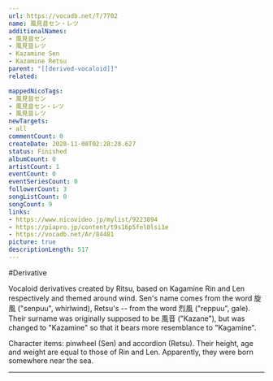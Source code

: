 ```yaml
---
url: https://vocadb.net/T/7702
name: 風見音セン・レツ
additionalNames: 
- 風見音セン
- 風見音レツ
- Kazamine Sen
- Kazamine Retsu
parent: "[[derived-vocaloid]]"
related:

mappedNicoTags:
- 風見音セン
- 風見音セン・レツ
- 風見音レツ
newTargets:
- all
commentCount: 0
createDate: 2020-11-08T02:28:28.627
status: Finished
albumCount: 0
artistCount: 1
eventCount: 0
eventSeriesCount: 0
followerCount: 3
songListCount: 0
songCount: 9
links: 
- https://www.nicovideo.jp/mylist/9223894
- https://piapro.jp/content/t9s16p5fel0lsi1e
- https://vocadb.net/Ar/84481
picture: true
descriptionLength: 517
---
```


#Derivative

Vocaloid derivatives created by Ritsu, based on Kagamine Rin and Len respectively and themed around wind. Sen's name comes from the word 旋風 ("senpuu", whirlwind), Retsu's -- from the word 烈風 ("reppuu", gale). Their surname was originally supposed to be 風音 ("Kazane"), but was changed to "Kazamine" so that it bears more resemblance to "Kagamine".

Character items: pinwheel (Sen) and accordion (Retsu).
Their height, age and weight are equal to those of Rin and Len.
Apparently, they were born somewhere near the sea.

---

